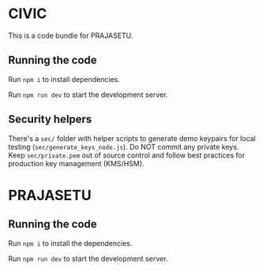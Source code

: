 # CIVIC

This is a code bundle for PRAJASETU.

## Running the code

Run `npm i` to install dependencies.

Run `npm run dev` to start the development server.

## Security helpers

There's a `sec/` folder with helper scripts to generate demo keypairs for local testing (`sec/generate_keys_node.js`).
Do NOT commit any private keys. Keep `sec/private.pem` out of source control and follow best practices for production key management (KMS/HSM).

  # PRAJASETU
  ## Running the code

  Run `npm i` to install the dependencies.

  Run `npm run dev` to start the development server.
  
